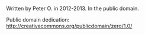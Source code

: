 Written by Peter O. in 2012-2013.  In the public domain.

Public domain dedication: http://creativecommons.org/publicdomain/zero/1.0/

